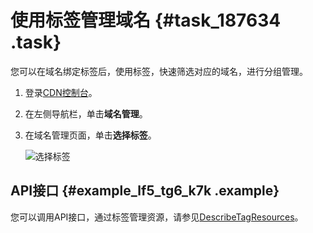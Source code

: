 # 使用标签管理域名 {#task_187634 .task}

您可以在域名绑定标签后，使用标签，快速筛选对应的域名，进行分组管理。

1.  登录[CDN控制台](https://cdn.console.aliyun.com)。
2.  在左侧导航栏，单击**域名管理**。
3.  在域名管理页面，单击**选择标签**。 

    ![选择标签](http://static-aliyun-doc.oss-cn-hangzhou.aliyuncs.com/assets/img/222083/156652822547673_zh-CN.png)


## API接口 {#example_lf5_tg6_k7k .example}

您可以调用API接口，通过标签管理资源，请参见[DescribeTagResources](../intl.zh-CN/新版API参考/标签类接口/DescribeTagResources.md#)。

